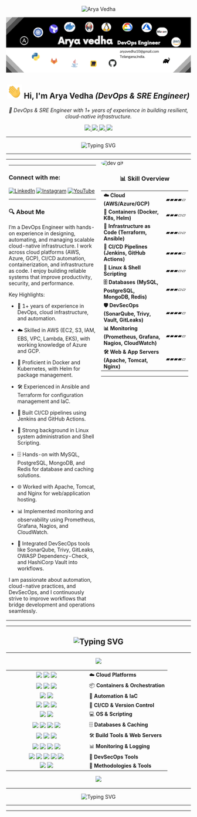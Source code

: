 <!-- 🎨 Dynamic Two‑Color Capsule Header -->
<p align="center">
  <img src="https://capsule-render.vercel.app/api?type=egg&color=gradient&height=80&section=header&text=Dev+Ops&fontSize=40" alt="Arya Vedha"/>
</p>

<div align="center">

<!-- aryavedha banner.png below -->  
<div align="center">
  <img src="https://github.com/aryavedha/aryavedha/blob/main/devops github banner.png" alt="aryavedha Banner">
</div>
<!-- 👋 Intro with Animation -->
<h2 align="center">
  <img src="https://raw.githubusercontent.com/ABSphreak/ABSphreak/master/gifs/Hi.gif" width="40px" />
  Hi, I'm <strong>Arya Vedha</strong> 
  <em>(DevOps & SRE Engineer)</em>
  </h2>
  
<p align="center">
  <em>🚀 DevOps & SRE Engineer with 1+ years of experience in building resilient, cloud-native infrastructure.</em>
</p>

<!-- 🔗 Connect With Me -->
<p align="center">
  <a href="https://www.linkedin.com/in/aryavedha/">
    <img src="https://img.shields.io/badge/LinkedIn-AryaVedha-blue?style=for-the-badge&logo=linkedin&logoColor=white"/>
  </a>
  <a href="https://twitter.com/AryaVedha">
    <img src="https://img.shields.io/badge/Twitter-@AryaVedha-1DA1F2?style=for-the-badge&logo=twitter&logoColor=white"/>
  </a>
  <a href="mailto:aryavedha10@gmail.com">
    <img src="https://img.shields.io/badge/Email-arya.vedha🔴@gmail.com-D14836?style=for-the-badge&logo=gmail&logoColor=white"/>
  </a>
  <a href="https://yourportfolio.com">
    <img src="https://img.shields.io/badge/Portfolio-Discover-purple?style=for-the-badge&logo=firefox&logoColor=white"/>
  </a>
</p>


---
</p>
<img src="https://readme-typing-svg.demolab.com?font=Fira+Code&weight=500&size=22&duration=2500&pause=800&color=36BCF7&width=450&height=40&lines=DevOps+%7C+Cloud+%7C+IaC+%7C+CI%2FCD;Always+learning+new+techs+%F0%9F%9A%80;Let%27s+automate+everything!" alt="Typing SVG" />

---

</div>
<!-- 🧑‍💻 ABOUT + SKILLS -->
<div align="center">

<table width="100%">
<tr>
<td valign="top" width="50%">

  ---

<h3 align="left">Connect with me:</h3>
<p align="left">
  <a href="https://www.linkedin.com/in/aryavedha/" target="blank"><img align="center" src="https://raw.githubusercontent.com/rahuldkjain/github-profile-readme-generator/master/src/images/icons/Social/linked-in-alt.svg" alt="LinkedIn" height="30" width="40" /></a>
  <a href="https://www.instagram.com/arya_vedha/" target="blank"><img align="center" src="https://raw.githubusercontent.com/rahuldkjain/github-profile-readme-generator/master/src/images/icons/Social/instagram.svg" alt="Instagram" height="30" width="40" /></a>
  <a href="https://www.youtube.com/@aryavedha" target="blank"><img align="center" src="https://raw.githubusercontent.com/rahuldkjain/github-profile-readme-generator/master/src/images/icons/Social/youtube.svg" alt="YouTube" height="30" width="40" /></a>
</p>

---

<h3>🔍 About Me</h3>

I’m a DevOps Engineer with hands-on experience in designing, automating, and managing scalable cloud-native infrastructure. I work across cloud platforms (AWS, Azure, GCP), CI/CD automation, containerization, and infrastructure as code. I enjoy building reliable systems that improve productivity, security, and performance.

Key Highlights:

- 🔧 1+ years of experience in DevOps, cloud infrastructure, and automation.

- ☁️ Skilled in AWS (EC2, S3, IAM, EBS, VPC, Lambda, EKS), with working knowledge of Azure and GCP.

- 🐳 Proficient in Docker and Kubernetes, with Helm for package management.

- 🛠️ Experienced in Ansible and Terraform for configuration management and IaC.

- 🔁 Built CI/CD pipelines using Jenkins and GitHub Actions.

- 🐧 Strong background in Linux system administration and Shell Scripting.

- 🗄️ Hands-on with MySQL, PostgreSQL, MongoDB, and Redis for database and caching solutions.

- 🌐 Worked with Apache, Tomcat, and Nginx for web/application hosting.

- 📊 Implemented monitoring and observability using Prometheus, Grafana, Nagios, and CloudWatch.

- 🔐 Integrated DevSecOps tools like SonarQube, Trivy, GitLeaks, OWASP Dependency-Check, and HashiCorp Vault into workflows.

I am passionate about automation, cloud-native practices, and DevSecOps, and I continuously strive to improve workflows that bridge development and operations seamlessly.
  

</td>

<td valign="top" width="50%">


<!-- 👨 Animated Avatar GIF -->
<img src="https://media.giphy.com/media/qgQUggAC3Pfv687qPC/giphy.gif" width="500" height="1500" style="border-radius: 50%;" alt="dev gif"/>

<!-- 👨‍💻 Animated Intro -->

<h3 align="center">📊 Skill Overview</h3>

<table align="center">
  <tr>
    <td><strong>☁️ Cloud (AWS/Azure/GCP)</strong></td>
    <td>▰▰▰▰▱</td>
  </tr>
  <tr>
    <td><strong>🐳 Containers (Docker, K8s, Helm)</strong></td>
    <td>▰▰▰▱▱</td>
  </tr>
  <tr>
    <td><strong>🧱 Infrastructure as Code (Terraform, Ansible)</strong></td>
    <td>▰▰▰▱▱</td>
  </tr>
  <tr>
    <td><strong>🔁 CI/CD Pipelines (Jenkins, GitHub Actions)</strong></td>
    <td>▰▰▰▰▱</td>
  </tr>
  <tr>
    <td><strong>🐧 Linux & Shell Scripting</strong></td>
    <td>▰▰▰▱▱</td>
  </tr>
  <tr>
    <td><strong>🗄️ Databases (MySQL, PostgreSQL, MongoDB, Redis)</strong></td>
    <td>▰▰▰▱▱</td>
  </tr>
  <tr>
    <td><strong>🛡️ DevSecOps (SonarQube, Trivy, Vault, GitLeaks)</strong></td>
    <td>▰▰▰▰▱</td>
  </tr>
  <tr>
    <td><strong>📊 Monitoring (Prometheus, Grafana, Nagios, CloudWatch)</strong></td>
    <td>▰▰▰▰▱</td>
  </tr>
  <tr>
    <td><strong>🛠️ Web & App Servers (Apache, Tomcat, Nginx)</strong></td>
    <td>▰▰▰▰▱</td>
  </tr>
</table>

---


</td>
</tr>
</table>
</div>


---


<!-- 🌈 Animated Tech Stack Title -->
<h2 align="center">
  <img src="https://readme-typing-svg.demolab.com?font=Fira+Code&size=24&duration=3000&pause=1000&color=FF6AC1&center=true&vCenter=true&width=435&lines=%F0%9F%8C%88+My+Tech+Stack" alt="Typing SVG" />
</h2>

---

<!-- ✨ Divider -->
<p align="center">
  <img src="https://capsule-render.vercel.app/api?type=wave&color=gradient&height=60&section=header"/>
</p>

<!-- 💡 Two-Column Table -->
<table align="center" width="100%">
  <tr>
    <td align="center" width="50%">
      <img src="https://img.shields.io/badge/AWS-232F3E?logo=amazon-aws&logoColor=white&style=for-the-badge"/>
      <img src="https://img.shields.io/badge/Azure-0078D4?logo=microsoft-azure&logoColor=white&style=for-the-badge"/>
      <img src="https://img.shields.io/badge/GCP-4285F4?logo=google-cloud&logoColor=white&style=for-the-badge"/>
    </td>
    <td align="left">
      ☁️ <strong>Cloud Platforms</strong>
    </td>
  </tr>
  <tr>
    <td align="center">
      <img src="https://img.shields.io/badge/Docker-2496ED?logo=docker&logoColor=white&style=for-the-badge"/>
      <img src="https://img.shields.io/badge/Kubernetes-326CE5?logo=kubernetes&logoColor=white&style=for-the-badge"/>
      <img src="https://img.shields.io/badge/Helm-0F1689?logo=helm&logoColor=white&style=for-the-badge"/>
    </td>
    <td align="left">
      📦 <strong>Containers & Orchestration</strong>
    </td>
  </tr>
  <tr>
    <td align="center">
      <img src="https://img.shields.io/badge/Ansible-EE0000?logo=ansible&logoColor=white&style=for-the-badge"/>
      <img src="https://img.shields.io/badge/Terraform-623CE4?logo=terraform&logoColor=white&style=for-the-badge"/>
    </td>
    <td align="left">
      🔧 <strong>Automation & IaC</strong>
    </td>
  </tr>
  <tr>
    <td align="center">
      <img src="https://img.shields.io/badge/Jenkins-D24939?logo=jenkins&logoColor=white&style=for-the-badge"/>
      <img src="https://img.shields.io/badge/GitHub-181717?logo=github&logoColor=white&style=for-the-badge"/>
      <img src="https://img.shields.io/badge/Bitbucket-0052CC?logo=bitbucket&logoColor=white&style=for-the-badge"/>
    </td>
    <td align="left">
      🔁 <strong>CI/CD & Version Control</strong>
    </td>
  </tr>
  <tr>
    <td align="center">
      <img src="https://img.shields.io/badge/Linux-FCC624?logo=linux&logoColor=black&style=for-the-badge"/>
      <img src="https://img.shields.io/badge/Shell-4EAA25?logo=gnu-bash&logoColor=white&style=for-the-badge"/>
    </td>
    <td align="left">
      💻 <strong>OS & Scripting</strong>
    </td>
  </tr>
  <tr>
    <td align="center">
      <img src="https://img.shields.io/badge/MySQL-4479A1?logo=mysql&logoColor=white&style=for-the-badge"/>
      <img src="https://img.shields.io/badge/PostgreSQL-336791?logo=postgresql&logoColor=white&style=for-the-badge"/>
      <img src="https://img.shields.io/badge/MongoDB-47A248?logo=mongodb&logoColor=white&style=for-the-badge"/>
      <img src="https://img.shields.io/badge/Redis-DC382D?logo=redis&logoColor=white&style=for-the-badge"/>
    </td>
    <td align="left">
      🗄️ <strong>Databases & Caching</strong>
    </td>
  </tr>
  <tr>
    <td align="center">
      <img src="https://img.shields.io/badge/Maven-C71A36?logo=apache-maven&logoColor=white&style=for-the-badge"/>
      <img src="https://img.shields.io/badge/Tomcat-F8DC75?logo=apache-tomcat&logoColor=black&style=for-the-badge"/>
      <img src="https://img.shields.io/badge/Nginx-009639?logo=nginx&logoColor=white&style=for-the-badge"/>
    </td>
    <td align="left">
      🛠️ <strong>Build Tools & Web Servers</strong>
    </td>
  </tr>
  <tr>
    <td align="center">
      <img src="https://img.shields.io/badge/Prometheus-E6522C?logo=prometheus&logoColor=white&style=for-the-badge"/>
      <img src="https://img.shields.io/badge/Grafana-F46800?logo=grafana&logoColor=white&style=for-the-badge"/>
      <img src="https://img.shields.io/badge/Nagios-CC0000?logo=nagios&logoColor=white&style=for-the-badge"/>
      <img src="https://img.shields.io/badge/CloudWatch-FF9900?logo=amazon-aws&logoColor=white&style=for-the-badge"/>
    </td>
    <td align="left">
      📊 <strong>Monitoring & Logging</strong>
    </td>
  </tr>
  <tr>
    <td align="center">
      <img src="https://img.shields.io/badge/SonarQube-4E9BCD?logo=sonarqube&logoColor=white&style=for-the-badge"/>
      <img src="https://img.shields.io/badge/Trivy-1904DA?logo=aqua&logoColor=white&style=for-the-badge"/>
      <img src="https://img.shields.io/badge/Vault-000000?logo=vault&logoColor=white&style=for-the-badge"/>
      <img src="https://img.shields.io/badge/GitLeaks-F44D27?logo=git&logoColor=white&style=for-the-badge"/>
      <img src="https://img.shields.io/badge/OWASP-000000?logo=owasp&logoColor=white&style=for-the-badge"/>
    </td>
    <td align="left">
      🔐 <strong>DevSecOps Tools</strong>
    </td>
  </tr>
  <tr>
    <td align="center">
      <img src="https://img.shields.io/badge/Agile-2496ED?logo=agile&logoColor=white&style=for-the-badge"/>
      <img src="https://img.shields.io/badge/Jira-0052CC?logo=jira&logoColor=white&style=for-the-badge"/>
    </td>
    <td align="left">
      📌 <strong>Methodologies & Tools</strong>
    </td>
  </tr>
</table>

<!-- ✨ Bottom Wave Divider -->
<p align="center">
  <img src="https://capsule-render.vercel.app/api?type=wave&color=gradient&height=60&section=footer"/>
</p>

---

<p align="center">
  <img src="https://readme-typing-svg.demolab.com/?lines=DevOps%20Engineer%20%F0%9F%9A%80;Cloud%20Native%20%7C%20IaC%20%7C%20CI%2FCD%20Expert;Linux%20%7C%20Docker%20%7C%20Kubernetes%20%7C%20Terraform&font=Fira%20Code&center=true&width=600&height=45&color=00C9A7&vCenter=true&size=22&pause=1000&repeat=true" alt="Typing SVG" />

---  

---
